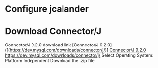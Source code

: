 # Configure jcalander


# Download Connector/J
Connector/J 9.2.0 download link [Connector/J 9.2.0]([(https://dev.mysql.com/downloads/connector/j/)]
[Connector/J 9.2.0](https://dev.mysql.com/downloads/connector/j/)
https://dev.mysql.com/downloads/connector/j/
Select Operating System:
Platform Independent
Download the .zip file
